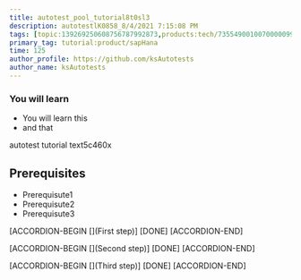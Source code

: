 ```yaml
---
title: autotest_pool_tutorial8t0sl3
description: autotestlK0858_8/4/2021 7:15:08 PM
tags: [topic:139269250608756787992873,products:tech/73554900100700000996,tutorial:experience/advanced]
primary_tag: tutorial:product/sapHana
time: 125
author_profile: https://github.com/ksAutotests
author_name: ksAutotests
---
```

### You will learn
- You will learn this
- and that

autotest tutorial text5c460x

## Prerequisites
- Prerequisute1
- Prerequisute2
- Prerequisute3

[ACCORDION-BEGIN [](First step)]
[DONE]
[ACCORDION-END]

[ACCORDION-BEGIN [](Second step)]
[DONE]
[ACCORDION-END]

[ACCORDION-BEGIN [](Third step)]
[DONE]
[ACCORDION-END]

